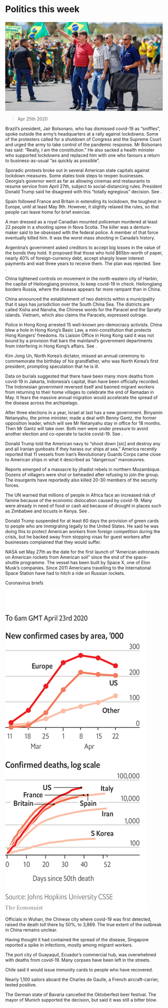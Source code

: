 ###### 

# Politics this week 

#####  

![image](images/20200425_WWP001_0.jpg) 

> Apr 25th 2020 

Brazil’s president, Jair Bolsonaro, who has dismissed covid-19 as “sniffles”, spoke outside the army’s headquarters at a rally against lockdowns. Some of the protesters called for a shutdown of Congress and the Supreme Court and urged the army to take control of the pandemic response. Mr Bolsonaro has said: “Really, I am the constitution.” He also sacked a health minister who supported lockdowns and replaced him with one who favours a return to business-as-usual “as quickly as possible”. 

Sporadic protests broke out in several American state capitals against lockdown measures. Some states took steps to reopen businesses. Georgia’s governor went as far as allowing cinemas and restaurants to resume service from April 27th, subject to social-distancing rules. President Donald Trump said he disagreed with this “totally egregious” decision. See .

Spain followed France and Britain in extending its lockdown, the toughest in Europe, until at least May 9th. However, it slightly relaxed the rules, so that people can leave home for brief exercise.

A man dressed as a royal Canadian mounted policeman murdered at least 22 people in a shooting spree in Nova Scotia. The killer was a denture-maker said to be obsessed with the federal police. A member of that force eventually killed him. It was the worst mass shooting in Canada’s history.

Argentina’s government asked creditors to accept big losses in the value of the bonds they hold. It proposed that those who hold $65bn-worth of paper, nearly 40% of foreign-currency debt, accept sharply lower interest payments and wait three years to receive them. The plan was rejected. See .

China tightened controls on movement in the north-eastern city of Harbin, the capital of Heilongjiang province, to keep covid-19 in check. Heilongjiang borders Russia, where the disease appears far more rampant than in China.

China announced the establishment of two districts within a municipality that it says has jurisdiction over the South China Sea. The districts are called Xisha and Nansha, the Chinese words for the Paracel and the Spratly islands. Vietnam, which also claims the Paracels, expressed outrage.

Police in Hong Kong arrested 15 well-known pro-democracy activists. China blew a hole in Hong Kong’s Basic Law, a mini-constitution that protects Hong Kongers’ freedoms. Its Liaison Office in Hong Kong said it was not bound by a provision that bars the mainland’s government departments from interfering in Hong Kong’s affairs. See .

Kim Jong Un, North Korea’s dictator, missed an annual ceremony to commemorate the birthday of his grandfather, who was North Korea’s first president, prompting speculation that he is ill.

Data on burials suggested that there have been many more deaths from covid-19 in Jakarta, Indonesia’s capital, than have been officially recorded. The Indonesian government reversed itself and banned migrant workers from returning to their home villages to celebrate the end of Ramadan in May. It fears the massive annual migration would accelerate the spread of the disease across the archipelago.

After three elections in a year, Israel at last has a new government. Binyamin Netanyahu, the prime minister, made a deal with Benny Gantz, the former opposition leader, which will see Mr Netanyahu stay in office for 18 months. Then Mr Gantz will take over. Both men were under pressure to avoid another election and co-operate to tackle covid-19. See .

Donald Trump told the American navy to “shoot down [sic] and destroy any and all Iranian gunboats if they harass our ships at sea.” America recently reported that 11 vessels from Iran’s Revolutionary Guards Corps came close to American ships in what it described as “dangerous” manoeuvres.

Reports emerged of a massacre by jihadist rebels in northern Mozambique. Dozens of villagers were shot or beheaded after refusing to join the group. The insurgents have reportedly also killed 20-30 members of the security forces.

The UN warned that millions of people in Africa face an increased risk of famine because of the economic dislocation caused by covid-19. Many were already in need of food or cash aid because of drought in places such as Zimbabwe and locusts in Kenya. See .

Donald Trump suspended for at least 60 days the provision of green cards to people who are immigrating legally to the United States. He said he was doing this to protect American workers from foreign competition during the crisis, but he backed away from stopping visas for guest workers after businesses complained that they would suffer.

NASA set May 27th as the date for the first launch of “American astronauts on American rockets from American soil” since the end of the space- shuttle programme. The vessel has been built by Space X, one of Elon Musk’s companies. Since 2011 Americans travelling to the International Space Station have had to hitch a ride on Russian rockets.

Coronavirus briefs

![image](images/20200425_WWC007.png) 


Officials in Wuhan, the Chinese city where covid-19 was first detected, raised the death toll there by 50%, to 3,869. The true extent of the outbreak in China remains unclear.

Having thought it had contained the spread of the disease, Singapore reported a spike in infections, mostly among migrant workers.

The port city of Guayaquil, Ecuador’s commercial hub, was overwhelmed with deaths from covid-19. Many corpses have been left in the streets.

Chile said it would issue immunity cards to people who have recovered.

Nearly 1,100 sailors aboard the Charles de Gaulle, a French aircraft-carrier, tested positive.

The German state of Bavaria cancelled the Oktoberfest beer festival. The mayor of Munich supported the decision, but said it was still a bitter blow.

